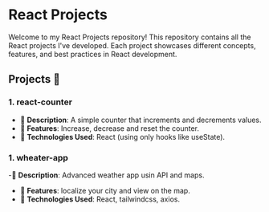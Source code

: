 # React Projects

Welcome to my React Projects repository! This repository contains all the React projects I've developed. Each project showcases different concepts, features, and best practices in React development.

## Projects 🚀

### 1. react-counter
   - 🥇 **Description**: A simple counter that increments and decrements values.
   - 🥈 **Features**: Increase, decrease and reset the counter.
   - 🥉 **Technologies Used**: React (using only hooks like useState).
  
### 1. wheater-app
   -🥇 **Description**: Advanced weather app usin API and maps.
   - 🥈 **Features**: localize your city and view on the map.
   - 🥉 **Technologies Used**: React, tailwindcss, axios.